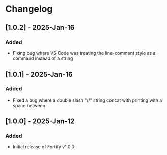 # Changelog

## [1.0.2] - 2025-Jan-16
### Added
- Fixing bug where VS Code was treating the line-comment style as a command instead of a string

## [1.0.1] - 2025-Jan-16
### Added
- Fixed a bug where a double slash "//" string concat with printing with a space between

## [1.0.0] - 2025-Jan-12
### Added
- Initial release of Fortify v1.0.0